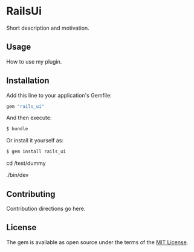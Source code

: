 # RailsUi
Short description and motivation.

## Usage
How to use my plugin.

## Installation
Add this line to your application's Gemfile:

```ruby
gem "rails_ui"
```

And then execute:
```bash
$ bundle
```

Or install it yourself as:
```bash
$ gem install rails_ui
```


cd /test/dummy

./bin/dev

## Contributing
Contribution directions go here.

## License
The gem is available as open source under the terms of the [MIT License](https://opensource.org/licenses/MIT).
